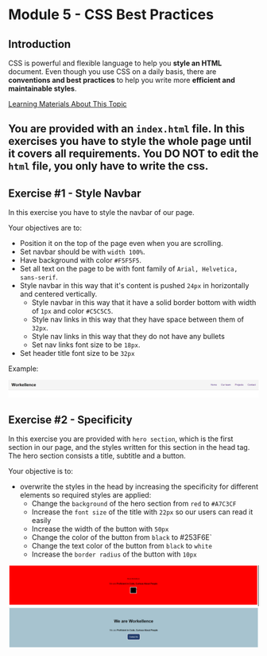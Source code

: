 # Module 5 - CSS Best Practices

## Introduction

CSS is powerful and flexible language to help you **style an HTML** document. Even though you use CSS on a daily basis, there are **conventions and best practices** to help you write more **efficient and maintainable styles**.

[Learning Materials About This Topic](https://www.notion.so/mkit/CSS-Best-Practices-d65051b2bc3f407cabfbc6384fa6c8d3)

## You are provided with an `index.html` file. In this exercises you have to style the whole page until it covers all requirements. You **DO NOT** to edit the `html` file, you only have to write the css.

## Exercise #1 - Style Navbar

In this exercise you have to style the navbar of our page.

Your objectives are to:

- Position it on the top of the page even when you are scrolling.
- Set navbar should be with `width 100%`.
- Have background with color `#F5F5F5`.
- Set all text on the page to be with font family of `Arial, Helvetica, sans-serif`.
- Style navbar in this way that it's content is pushed `24px` in horizontally and centered vertically.
  - Style navbar in this way that it have a solid border bottom with width of `1px` and color `#C5C5C5`.
  - Style nav links in this way that they have space between them of `32px`.
  - Style nav links in this way that they do not have any bullets
  - Set nav links font size to be `18px`.
- Set header title font size to be `32px`

Example:

![Navbar image](./example-images/navbar.png)

## Exercise #2 - Specificity

In this exercise you are provided with `hero section`, which is the first section in our page, and the styles written for this section in the head tag. The hero section consists a title, subtitle and a button.

Your objective is to:

- overwrite the styles in the head by increasing the specificity for different elements so required styles are applied:
  - Change the `background` of the hero section from `red` to `#A7C3CF`
  - Increase the `font size` of the title with `22px` so our users can read it easily
  - Increase the width of the button with `50px`
  - Change the color of the button from `black` to #253F6E`
  - Change the text color of the button from `black` to `white`
  - Increase the `border radius` of the button with `10px`

![Hero Before Styles](./example-images/hero-before-styles.png)
![Hero After Styles](./example-images/hero-after-styles.png)
